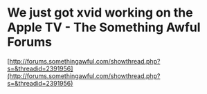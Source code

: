 <!--
id: 299661
link: http://tumblr.atmos.org/post/299661/we-just-got-xvid-working-on-the-apple-tv-the
slug: we-just-got-xvid-working-on-the-apple-tv-the
date: Fri Mar 23 2007 09:30:01 GMT-0700 (PDT)
publish: 2007-03-023
tags: 
title: We just got xvid working on the Apple TV - The Something Awful Forums
-->


We just got xvid working on the Apple TV - The Something Awful Forums
=====================================================================

[http://forums.somethingawful.com/showthread.php?s=&threadid=2391956](http://forums.somethingawful.com/showthread.php?s=&threadid=2391956)

